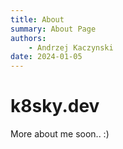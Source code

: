 ```yaml
---
title: About
summary: About Page
authors:
    - Andrzej Kaczynski
date: 2024-01-05
---
```


# k8sky.dev

More about me soon.. :)